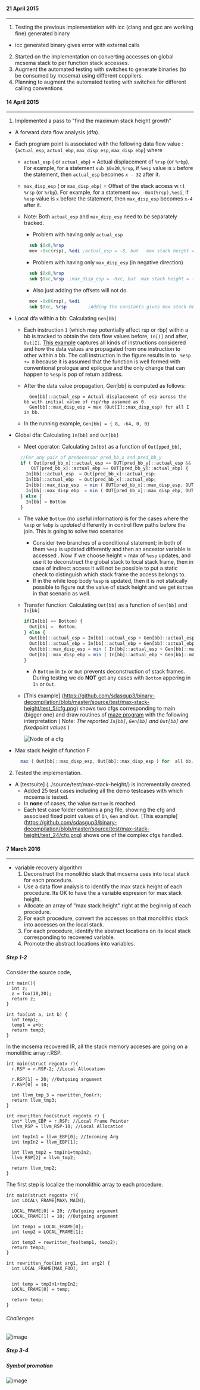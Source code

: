 #### 21 April 2015
---------------------
1. Testing the previous implementation with icc (clang and gcc are working fine) generated binary
  - icc generated binary gives error with external calls
2. Started on the implementation on converting accesses on global mcsema stack to 
  per function stack accesses.
3. Augment the automated testing with switches to generate binaries (to be consumed by mcsema) using different coppilers.
4. Planning to augment the automated testing with switches for different calling conventions


#### 14 April 2015
---------------------
1. Implemented a pass to "find the maximum stack height  growth"
  - A forward data flow analysis (dfa).
  - Each program point is associated with the following data flow value : {`actual_esp`, `actual_ebp`, `max_disp_esp`, `max_disp_ebp`} where
    - `actual_esp` ( or `actual_ebp`) =  Actual displacement of `%rsp` (or `%rbp`). For example, for a statement `sub $0x20,%rsp`, if `%esp` value is `x` before the statement, then  `actual_esp` becomes `x - 32` after it.
    - `max_disp_esp` ( or `max_disp_ebp)` =  Offset of the stack access w.r.t `%rsp` (or `%rbp`). For example, for a statement `mov -0x4(%rsp),%esi`, if `%esp` value is `x` before the statement, then `max_disp_esp` becomes `x-4` after it.
    - Note: Both `actual_esp` and `max_disp_esp` need to be separately tracked. 
      - Problem with having only `actual_esp`

      ```llvm
        sub $0x8,%rsp
        mov -0xc(rsp), %edi ;actual_esp = -8, but   max stack height = -0xc - Ox8
      ```
      - Problem with having only `max_disp_esp` (in negative direction)

      ```llvm
        sub $0x8,%rsp
        sub $0xc,%rsp  ;max_disp_esp = -0xc, but  max stack height = -0x14
      ``` 
      - Also just adding the offsets will not do.

      ```llvm
        mov -0x8(rsp), %edi
        sub $0xc, %rsp        ;Adding the constants gives max stack height as 0x14, but its actually -0xc. 
      ```
  - Local dfa within a bb: Calculating `Gen[bb]`
    - Each instruction `I` (which may potentially affect rsp or rbp) within a bb is tracked to obtain the data flow values before, `In[I]` and after, `Out[I]`.
      [This example](fig_1.png) captures all kinds of instructions considered and how the data values are propagated from one instruction to other within a bb. The call instruction in the figure results in to ` %esp += 8` because it is assumed that the function is well formed with conventional prologue and epilogue and the only change that can happen to `%esp` is pop of return address.
    - After the data value propagation, Gen[bb] is computed as follows:
      
      ```
        Gen[bb]::actual_esp = Actual displacement of esp across the bb with initial value of rsp/rbp assumed as 0.
        Gen[bb]::max_disp_esp = max (Out[I]::max_disp_esp) for all I in bb.
      ```  
    - In the running example, `Gen[bb] = { 8, -64, 0, 0}`                                   

  - Global dfa: Calculating `In[bb]` and `Out[bb]` 
    - Meet operator: Calculating `In[bb]` as a function of `Out[pped_bb]`,

    ```javascript
      //For any pair of predecessor pred_bb_x and pred_bb_y
      if ( Out[pred_bb_x]::actual_esp == OUT[pred_bb_y]::actual_esp &&  
          OUT[pred_bb_x]::actual_ebp == OUT[pred_bb_y]::actual_ebp) {
        In[bb]::actual_esp  = Out[pred_bb_x]::actual_esp;
        In[bb]::actual_ebp  = Out[pred_bb_x]::actual_ebp;
        In[bb]::max_disp_esp  = min ( OUT[pred_bb_x]::max_disp_esp, OUT[pred_bb_y]::max_disp_esp)
        In[bb]::max_disp_ebp  = min ( OUT[pred_bb_x]::max_disp_ebp, OUT[pred_bb_y]::max_disp_ebp)
      } else {
        In[bb] = Bottom
      }
    ```
    - The value `Bottom` (no useful information) is for the cases where the `%esp` or `%ebp` is *updated* differently in control flow paths before the join. This is going to solve two scenarios

      - Consider two branches of a conditional statement; in both of them
      `%esp` is updated differently and then an ancestor variable is accessed .
      Now if we choose  height = max of `%esp` updates, and use it to deconstruct
      the global stack to local stack frame, then in case of indirect access it
      will not be possible to put a static check to distinguish which stack
      frame the access belongs to.
      - If in the while loop body `%esp` is updated, then it is not statically possible
      to figure out the value of stack height and we get `Bottom` in that scenario
      as well.
    
    - Transfer function: Calculating `Out[bb]` as a function of `Gen[bb]` and `In[bb]`
    
      ```javascript
      if(In[bb] == Bottom) {
        Out[bb] =  Bottom;
      } else {
        Out[bb]::actual_esp = In[bb]::actual_esp + Gen[bb]::actual_esp;
        Out[bb]::actual_ebp = In[bb]::actual_ebp + Gen[bb]::actual_ebp;
        Out[bb]::max_disp_esp = min ( In[bb]::actual_esp + Gen[bb]::max_disp_esp, In[bb]::max_disp_esp;
        Out[bb]::max_disp_ebp = min ( In[bb]::actual_ebp + Gen[bb]::max_disp_ebp, In[bb]::max_disp_ebp;
      }
      ```
      - A `Bottom` in `In` or `Out` prevents deconstruction of stack frames. During testing we do **NOT** get any cases with `Bottom` appering in `In` or `Out`.
      
    - [This example] (https://github.com/sdasgup3/binary-decompilation/blob/master/source/test/max-stack-height/test_5/cfg.png) shows two cfgs corresponding to main (bigger one) and draw routines of [maze
    program](https://github.com/sdasgup3/binary-decompilation/blob/master/source/test/max-stack-height/test_5/test_5.c)
    with the following interpretation ( Note: _The reported  `In[bb]`, `Gen[bb]` and `Out[bb]` are fixedpoint values_ )  

      ![Node of a cfg](fig_2.png)

  - Max stack height of function F

    ```javascript
      max ( Out[bb]::max_disp_esp, Out[bb]::max_disp_esp ) for  all bb.  
    ```

2. Tested the implementation.
  - A [testsuite] (../source/test/max-stack-height/) is incrementally created. 
    - Added 25 test cases including all the demo testcases with which mcsema is tested.
    - In **none** of cases, the value `Bottom` is reached.
    - Each test case folder contains a png file, showing the cfg and associaed fixed point values of `In`, `Gen` and `Out`. [This example] (https://github.com/sdasgup3/binary-decompilation/blob/master/source/test/max-stack-height/test_24/cfg.png) shows one of the complex cfgs handled.


#### 7 March 2016 
-------------
* variable recovery algorithm 
  1. Deconstruct the monolithic stack that mcsema uses into local stack for each procedure.
    - Use a data flow analysis to identify the max stack height of each procedure. Its OK to have the 
 a variable expresion for max stack height. 
    - Allocate an array of "max stack height" right at the beginnig of each procedure.
  2. For each procedure, convert the accesses on that monolithic stack into accesses on the local stack.
  3. For each procedure, identify the abstract locations on its local stack corresponding to recovered variable.
  4. Promote the abstract locations into variables. 


##### Step 1-2
Consider the source code,
```
int main(){ 
  int z; 
  z = foo(10,20); 
  return z;
} 

int foo(int a, int b) { 
  int temp1; 
  temp1 = a+b; 
  return temp3;
}
```

In the mcsema recovered IR, all the 
stack memory acceses are going on a monolithic array r.RSP. 

```
int main(struct regcntx r){ 
  r.RSP = r.RSP-2; //Local Allocation
  
  r.RSP[1] = 20; //Outgoing argument 
  r.RSP[0] = 10; 
  
  int llvm_tmp_3 = rewritten_foo(r); 
  return llvm_tmp3;
}

int rewritten_foo(struct regcntx r) {
  int* llvm_EBP = r.RSP; //Local Frame Pointer
  llvm_RSP = llvm_RSP-10; //Local Allocation

  int tmpIn1 = llvm_EBP[0]; //Incoming Arg 
  int tmpIn2 = llvm_EBP[1];

  int llvm_tmp2 = tmpIn1+tmpIn2; 
  llvm_RSP[2] = llvm_tmp2;

  return llvm_tmp2;
}

```

The first step is localize the monolithic array
to each procedure.

```
int main(struct regcntx r){ 
  int LOCAL\_FRAME[MAX\_MAIN];
  
  LOCAL_FRAME[0] = 20; //Outgoing argument 
  LOCAL_FRAME[1] = 10; //Outgoing argument 

  int temp1 = LOCAL_FRAME[0];
  int temp2 = LOCAL_FRAME[1];
  
  int temp3 = rewritten_foo(temp1, temp2); 
  return temp3;
}

int rewritten_foo(int arg1, int arg2) {
  int LOCAL_FRAME[MAX_FOO];


  int temp = tmpIn1+tmpIn2; 
  LOCAL_FRAME[0] = temp;

  return temp;
}

```

###### Challenges
![image](Figs/2.png)

##### Step 3-4
##### Symbol promotion

![image](Figs/3.png)
